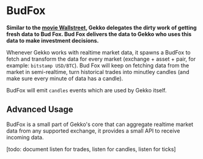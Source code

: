 # BudFox

**Similar to the [movie Wallstreet](https://en.wikipedia.org/wiki/Wall_Street_(1987_film)), Gekko delegates the dirty work of getting fresh data to Bud Fox. Bud Fox delivers the data to Gekko who uses this data to make investment decisions.**

Whenever Gekko works with realtime market data, it spawns a BudFox to fetch and transform the data for every market (exchange + asset + pair, for example: `bitstamp USD/BTC`). Bud Fox will keep on fetching data from the market in semi-realtime, turn historical trades into minutley candles (and make sure every minute of data has a candle).

BudFox will emit `candles` events which are used by Gekko itself.

## Advanced Usage

BudFox is a small part of Gekko's core that can aggregate realtime market data from any supported exchange, it provides a small API to receive incoming data.

[todo: document listen for trades, listen for candles, listen for ticks]